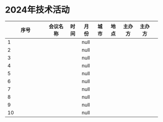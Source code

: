 # 2024年技术活动

<table><thead><tr><th width="119">序号</th><th align="center">会议名称</th><th>时间</th><th data-type="number"> 月份</th><th>城市</th><th>地点</th><th>主办方</th><th>主办方</th><th></th></tr></thead><tbody><tr><td>1</td><td align="center"></td><td></td><td>null</td><td></td><td></td><td></td><td></td><td></td></tr><tr><td>2</td><td align="center"></td><td></td><td>null</td><td></td><td></td><td></td><td></td><td></td></tr><tr><td>3</td><td align="center"></td><td></td><td>null</td><td></td><td></td><td></td><td></td><td></td></tr><tr><td>4</td><td align="center"></td><td></td><td>null</td><td></td><td></td><td></td><td></td><td></td></tr><tr><td>5</td><td align="center"></td><td></td><td>null</td><td></td><td></td><td></td><td></td><td></td></tr><tr><td>6</td><td align="center"></td><td></td><td>null</td><td></td><td></td><td></td><td></td><td></td></tr><tr><td>7</td><td align="center"></td><td></td><td>null</td><td></td><td></td><td></td><td></td><td></td></tr><tr><td>8</td><td align="center"></td><td></td><td>null</td><td></td><td></td><td></td><td></td><td></td></tr><tr><td>9</td><td align="center"></td><td></td><td>null</td><td></td><td></td><td></td><td></td><td></td></tr><tr><td>10</td><td align="center"></td><td></td><td>null</td><td></td><td></td><td></td><td></td><td></td></tr></tbody></table>


